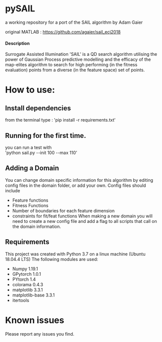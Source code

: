 # pySAIL
a working repository for a port of the SAIL algorithm by Adam Gaier
 
original MATLAB : https://github.com/agaier/sail_ecj2018


#### Description
Surrogate Assisted Illumination 'SAIL' is a QD search algorithm utilising the power of Gaussian Process predictive modelling and the efficacy of the map-elites algorithm to search for high performing (in the fitness evaluation) points from a diverse (in the feature space) set of points. 


# How to use:

## Install dependencies
from the terminal type :
'pip install -r requirements.txt'

## Running for the first time. 
you can run a test with  
'python sail.py --init 100 --max 110' 

## Adding a Domain
You can change domain specific information for this algorithm by editing config files in the domain folder, or add your own. Config files should include
* Feature functions
* Fitness Functions
* Number of boundaries for each feature dimension
* constraints for fit/feat functions
When making a new domain you will need to create a new config file and add a flag to all scripts that call on the domain information. 

## Requirements
This project was created with Python 3.7 on a linux machine (Ubuntu 18.04.4 LTS)
The following modules are used:
* Numpy 1.19.1
* GPytorch 1.0.1
* PYtorch 1.4
* colorama 0.4.3
* matplotlib 3.3.1
* matplotlib-base 3.3.1
* itertools 

# Known issues
Please report any issues you find.
